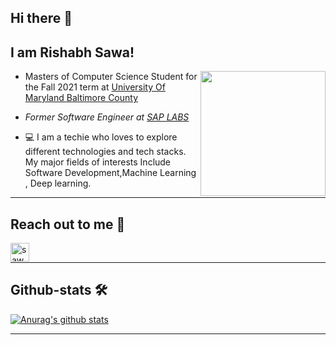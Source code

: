 
## Hi there 👋

<h2>I am Rishabh Sawa! </h2>

<img align='right' src="https://media.giphy.com/media/qgQUggAC3Pfv687qPC/giphy.gif" width="200">


*  Masters of Computer Science Student for the Fall 2021 term at <a href="https://www.umbc.edu/">University Of Maryland Baltimore County</a></em></p>

* <p><em>Former Software Engineer at <a href="https://www.sap.com/index.html">SAP LABS</a></em></p>


* 💻 I am a techie who loves to explore different technologies and tech stacks. My major fields of interests Include Software Development,Machine Learning , Deep learning.


---

## Reach out to me 📝

[<img align="left" alt="sawarishi | LinkedIn" height="30px" src="https://www.flaticon.com/free-icon/linkedin_3536505?term=linkedin%20logo&page=1&position=1&page=1&position=1&related_id=3536505&origin=search"/>][linkedin]

<br />

---



##  Github-stats 🛠



[![Anurag's github stats](https://github-readme-stats.vercel.app/api?username=sawarishi&&show_icons=true&theme=merko)](https://github.com/anuraghazra/github-readme-stats)  

---





[linkedin]: https://www.linkedin.com/in/rishabh-sawa-03910210b/










